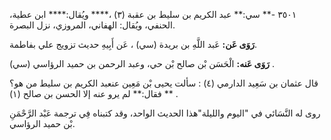 ٣٥٠١ -** سي:** عبد الكريم بن سليط بن عقبة (٣) ،**** ويُقال:**** ابن عطية، الحنفي، ويُقال: الهفاني، المروزي، نزل البصرة.

**رَوَى عَن:** عَبد اللَّهِ بن بريدة (سي) ، عَن أَبِيهِ حديث تزويج علي بفاطمة.

**رَوَى عَنه:** الْحَسَن بْن صالح بْن حي، وعبد الرحمن بن حميد الرؤاسي (سي) .

قال عثمان بن سَعِيد الدارمي (٤) : سألت يحيى بْن مَعِين عنعبد الكريم بن سليط من هو؟** فقال:** لم يرو عنه إلا الحسن بن صالح (١) .

روى له النَّسَائي في "اليوم والليلة"هذا الحديث الواحد، وقد كتبناه فِي ترجمة عَبْد الرَّحْمَنِ بْن حميد الرؤاسي.